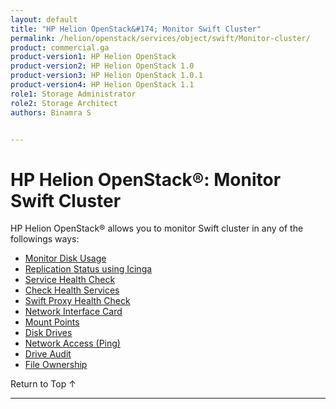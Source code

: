```yaml
---
layout: default
title: "HP Helion OpenStack&#174; Monitor Swift Cluster"
permalink: /helion/openstack/services/object/swift/Monitor-cluster/
product: commercial.ga
product-version1: HP Helion OpenStack
product-version2: HP Helion OpenStack 1.0
product-version3: HP Helion OpenStack 1.0.1
product-version4: HP Helion OpenStack 1.1
role1: Storage Administrator
role2: Storage Architect
authors: Binamra S


---
```

<!--UNDER REVISION-->

<script>

function PageRefresh {
onLoad="window.refresh"
}

PageRefresh();

</script>

<!--
<p style="font-size: small;"> <a href="/helion/openstack/services/object/overview/">&#9664; PREV</a> | <a href="/helion/openstack/services/overview/">&#9650; UP</a> | <a href=" /helion/openstack/services/swift/deployment/"> NEXT &#9654</a> </p>-->


# HP Helion OpenStack&#174;: Monitor Swift Cluster

HP Helion OpenStack&reg; allows you to monitor Swift cluster in any of the followings ways:


* [Monitor Disk Usage]( /helion/openstack/services/object/swift/Monitor-disk/)
* [Replication Status using Icinga](/helion/openstack/services/object/swift/replica-status/)
* [Service Health Check](/helion/openstack/services/object/swift/health-check/)
* [Check Health Services](/helion/openstack/services/object/swift/health-swift-services/)
* [Swift Proxy Health Check]( /helion/openstack/services/object/swift/monitor-swift-proxy-health-checks/)
* [Network Interface Card](/helion/openstack/services/object/swift/monitor-speed-of-NIC/)
* [Mount Points](/helion/openstack/services/object/swift/mount-points/)
* [Disk Drives](/helion/openstack/services/object/swift/disk-drive/)
* [Network Access (Ping)](/helion/openstack/services/object/swift/monitor-network-access-ping/)
* [Drive Audit]( /helion/openstack/services/object/swift/monitor-swift-drive-audit/)
* [File Ownership](/helion/openstack/services/object/swift/file-ownership/)


<a href="#top" style="padding:14px 0px 14px 0px; text-decoration: none;"> Return to Top &#8593; </a>

----
